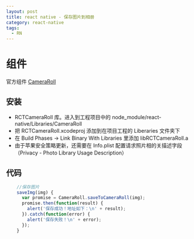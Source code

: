 ```yaml
---
layout: post
title: react native - 保存图片到相册
category: react-native
tags:
  - RN
---
```


# 组件

官方组件 [CameraRoll](https://facebook.github.io/react-native/docs/cameraroll.html)

## 安装

- RCTCameraRoll 库。进入到工程项目中的 node_module/react-native/Libraries/CameraRoll
- 把 RCTCameraRoll.xcodeproj 添加到在项目工程的 Liberaries 文件夹下
- 在 Build Phases -> Link Binary With Libraries 里添加 libRCTCameraRoll.a
- 由于苹果安全策略更新，还需要在 Info.plist 配置请求照片相的关描述字段（Privacy - Photo Library Usage Description）

## 代码

```js
    //保存图片
    saveImg(img) {
      var promise = CameraRoll.saveToCameraRoll(img);
      promise.then(function(result) {
        alert('保存成功！地址如下：\n' + result);
      }).catch(function(error) {
        alert('保存失败！\n' + error);
      });
    }
```





